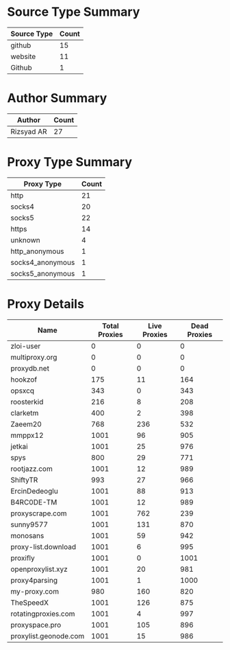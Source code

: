 # Source Type Summary

| Source Type | Count |
|-------------|-------|
| github | 15 |
| website | 11 |
| Github | 1 |


# Author Summary

| Author | Count |
|--------|-------|
| Rizsyad AR | 27 |


# Proxy Type Summary

| Proxy Type | Count |
|------------|-------|
| http | 21 |
| socks4 | 20 |
| socks5 | 22 |
| https | 14 |
| unknown | 4 |
| http_anonymous | 1 |
| socks4_anonymous | 1 |
| socks5_anonymous | 1 |


# Proxy Details

| Name | Total Proxies | Live Proxies | Dead Proxies |
|------|---------------|--------------|---------------|
| zloi-user | 0 | 0 | 0 |
| multiproxy.org | 0 | 0 | 0 |
| proxydb.net | 0 | 0 | 0 |
| hookzof | 175 | 11 | 164 |
| opsxcq | 343 | 0 | 343 |
| roosterkid | 216 | 8 | 208 |
| clarketm | 400 | 2 | 398 |
| Zaeem20 | 768 | 236 | 532 |
| mmppx12 | 1001 | 96 | 905 |
| jetkai | 1001 | 25 | 976 |
| spys | 800 | 29 | 771 |
| rootjazz.com | 1001 | 12 | 989 |
| ShiftyTR | 993 | 27 | 966 |
| ErcinDedeoglu | 1001 | 88 | 913 |
| B4RC0DE-TM | 1001 | 12 | 989 |
| proxyscrape.com | 1001 | 762 | 239 |
| sunny9577 | 1001 | 131 | 870 |
| monosans | 1001 | 59 | 942 |
| proxy-list.download | 1001 | 6 | 995 |
| proxifly | 1001 | 0 | 1001 |
| openproxylist.xyz | 1001 | 20 | 981 |
| proxy4parsing | 1001 | 1 | 1000 |
| my-proxy.com | 980 | 160 | 820 |
| TheSpeedX | 1001 | 126 | 875 |
| rotatingproxies.com | 1001 | 4 | 997 |
| proxyspace.pro | 1001 | 105 | 896 |
| proxylist.geonode.com | 1001 | 15 | 986 |
